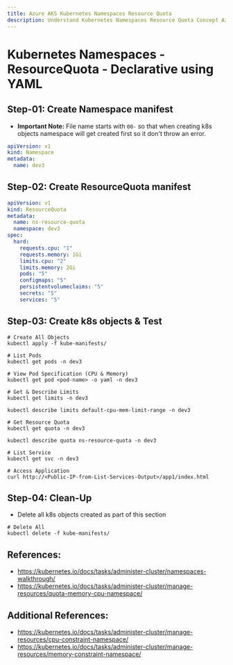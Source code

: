 ```yaml
---
title: Azure AKS Kubernetes Namespaces Resource Quota
description: Understand Kubernetes Namespaces Resource Quota Concept Azure Kubernetes Service
---
```


# Kubernetes Namespaces - ResourceQuota - Declarative using YAML

## Step-01: Create Namespace manifest
- **Important Note:** File name starts with `00-`  so that when creating k8s objects namespace will get created first so it don't throw an error.
```yml
apiVersion: v1
kind: Namespace
metadata:
  name: dev3
```

## Step-02: Create ResourceQuota manifest
```yml
apiVersion: v1
kind: ResourceQuota
metadata:
  name: ns-resource-quota
  namespace: dev3
spec:
  hard:
    requests.cpu: "1"
    requests.memory: 1Gi
    limits.cpu: "2"
    limits.memory: 2Gi  
    pods: "5"    
    configmaps: "5"
    persistentvolumeclaims: "5"
    secrets: "5"
    services: "5"                      
```


## Step-03: Create k8s objects & Test
```
# Create All Objects
kubectl apply -f kube-manifests/
```
```
# List Pods
kubectl get pods -n dev3
```
```
# View Pod Specification (CPU & Memory)
kubectl get pod <pod-name> -o yaml -n dev3
```
```
# Get & Describe Limits
kubectl get limits -n dev3
```
```
kubectl describe limits default-cpu-mem-limit-range -n dev3
```
```
# Get Resource Quota
kubectl get quota -n dev3
```
```
kubectl describe quota ns-resource-quota -n dev3
```
```
# List Service
kubectl get svc -n dev3
```
```
# Access Application
curl http://<Public-IP-from-List-Services-Output>/app1/index.html
```
## Step-04: Clean-Up
- Delete all k8s objects created as part of this section
```
# Delete All
kubectl delete -f kube-manifests/
```

## References:
- https://kubernetes.io/docs/tasks/administer-cluster/namespaces-walkthrough/
- https://kubernetes.io/docs/tasks/administer-cluster/manage-resources/quota-memory-cpu-namespace/


## Additional References:
- https://kubernetes.io/docs/tasks/administer-cluster/manage-resources/cpu-constraint-namespace/
- https://kubernetes.io/docs/tasks/administer-cluster/manage-resources/memory-constraint-namespace/
